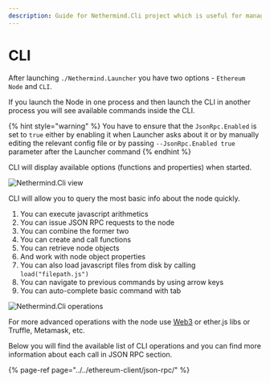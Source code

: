 ```yaml
---
description: Guide for Nethermind.Cli project which is useful for managing your node
---
```


# CLI

After launching `./Nethermind.Launcher` you have two options - `Ethereum Node` and `CLI`.

If you launch the Node in one process and then launch the CLI in another process you will see available commands inside the CLI.

{% hint style="warning" %}
You have to ensure that the `JsonRpc.Enabled` is set to `true` either by enabling it when Launcher asks about it or by manually editing the relevant config file or by passing `--JsonRpc.Enabled true` parameter after the Launcher command
{% endhint %}

CLI will display available options \(functions and properties\) when started.

![Nethermind.Cli view](../../.gitbook/assets/image%20%286%29.png)

CLI will allow you to query the most basic info about the node quickly.

1. You can execute javascript arithmetics
2. You can issue JSON RPC requests to the node
3. You can combine the former two
4. You can create and call functions
5. You can retrieve node objects
6. And work with node object properties
7. You can also load javascript files from disk by calling `load("filepath.js")`
8. You can navigate to previous commands by using arrow keys
9. You can auto-complete basic command with tab

![Nethermind.Cli operations](https://github.com/NethermindEth/docs/tree/d3ab35d58e37c708b170e1dc6507f80bce60fee4/.gitbook/assets/image%20%2815%29%20%283%29%20%283%29%20%283%29%20%282%29%20%282%29.png)

For more advanced operations with the node use [Web3](https://nethermind.readthedocs.io/en/latest/web3.html) or ether.js libs or Truffle, Metamask, etc.

Below you will find the available list of CLI operations and you can find more information about each call in JSON RPC section.

{% page-ref page="../../ethereum-client/json-rpc/" %}

